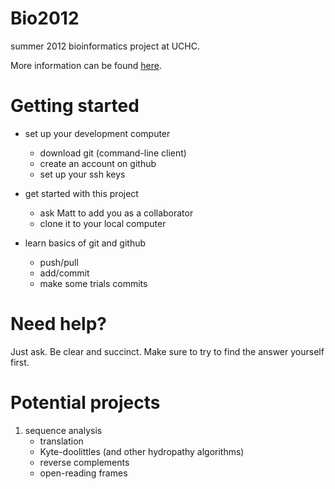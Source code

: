Bio2012
=======

summer 2012 bioinformatics project at UCHC.

More information can be found [here](https://docs.google.com/spreadsheet/ccc?key=0AlGHnfvw1BpedFRpa0JIcWJRa2drRXpNUTl2SUtLVnc#gid=0).



Getting started
=======

 - set up your development computer
   - download git (command-line client)
   - create an account on github
   - set up your ssh keys
   
 - get started with this project
   - ask Matt to add you as a collaborator
   - clone it to your local computer
   
 - learn basics of git and github
   - push/pull
   - add/commit
   - make some trials commits



Need help?
========

Just ask.  Be clear and succinct.  Make sure to try to find the answer yourself first.



Potential projects
========

 1. sequence analysis
    - translation
    - Kyte-doolittles (and other hydropathy algorithms)
    - reverse complements
    - open-reading frames

